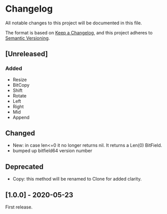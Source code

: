 # Changelog
All notable changes to this project will be documented in this file.

The format is based on [Keep a Changelog](https://keepachangelog.com/en/1.0.0/),
and this project adheres to [Semantic Versioning](https://semver.org/spec/v2.0.0.html).

## [Unreleased]
### Added
- Resize
- BitCopy
- Shift
- Rotate
- Left
- Right
- Mid
- Append

## Changed
- New: in case len<=0 it no longer returns nil. It returns a Len(0) BitField.
- bumped up bitfield64 version number

## Deprecated
- Copy: this method will be renamed to Clone for added clarity.

## [1.0.0] - 2020-05-23

First release.
